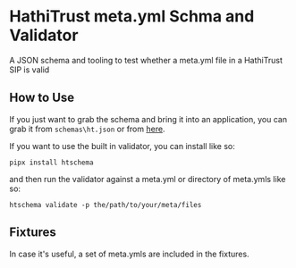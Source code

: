 # HathiTrust meta.yml Schma and Validator

A JSON schema and tooling to test whether a meta.yml file in a HathiTrust SIP is valid

## How to Use

If you just want to grab the schema and bring it into an application, you can grab it from `schemas\ht.json` or 
from [here](https://markpbaggett.github.io/ht-schema/schemas/ht.json).

If you want to use the built in validator, you can install like so:

```
pipx install htschema
```

and then run the validator against a meta.yml or directory of meta.ymls like so:

```
htschema validate -p the/path/to/your/meta/files
```

## Fixtures 

In case it's useful, a set of meta.ymls are included in the fixtures.